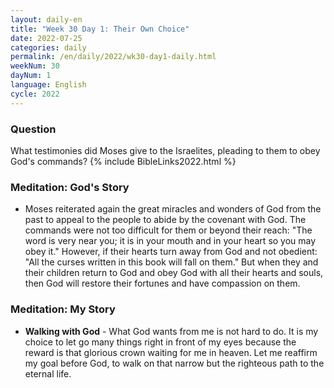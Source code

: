 ```yaml
---
layout: daily-en
title: "Week 30 Day 1: Their Own Choice"
date: 2022-07-25
categories: daily
permalink: /en/daily/2022/wk30-day1-daily.html
weekNum: 30
dayNum: 1
language: English
cycle: 2022
---
```


### Question     
What testimonies did Moses give to the Israelites, pleading to them to obey God's commands?
{% include BibleLinks2022.html %} 

### Meditation: God's Story   
+ Moses reiterated again the great miracles and wonders of God from the past to appeal to the people to abide by the covenant with God. The commands were not too difficult for them or beyond their reach: "The word is very near you; it is in your mouth and in your heart so you may obey it." However, if their hearts turn away from God and not obedient: "All the curses written in this book will fall on them." But when they and their children return to God and obey God with all their hearts and souls, then God will restore their fortunes and have compassion on them. 

### Meditation: My Story   
+ **Walking with God** - What God wants from me is not hard to do. It is my choice to let go many things right in front of my eyes because the reward is that glorious crown waiting for me in heaven. Let me reaffirm my goal before God, to walk on that narrow but the righteous path to the eternal life. 
